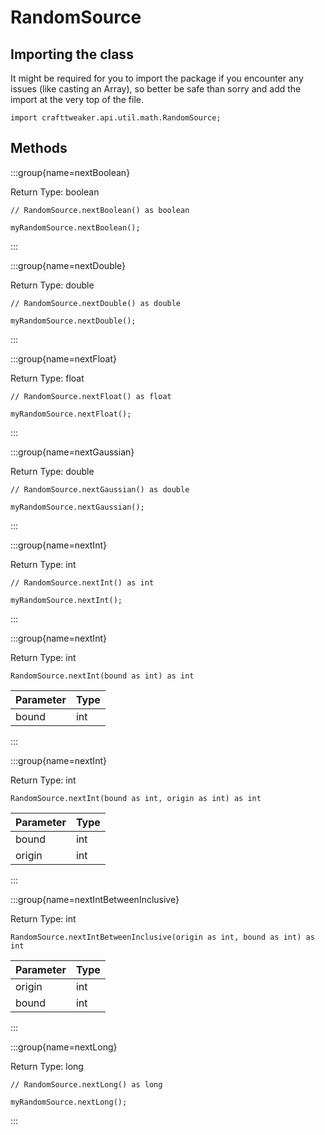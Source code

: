 # RandomSource

## Importing the class

It might be required for you to import the package if you encounter any issues (like casting an Array), so better be safe than sorry and add the import at the very top of the file.
```zenscript
import crafttweaker.api.util.math.RandomSource;
```


## Methods

:::group{name=nextBoolean}

Return Type: boolean

```zenscript
// RandomSource.nextBoolean() as boolean

myRandomSource.nextBoolean();
```

:::

:::group{name=nextDouble}

Return Type: double

```zenscript
// RandomSource.nextDouble() as double

myRandomSource.nextDouble();
```

:::

:::group{name=nextFloat}

Return Type: float

```zenscript
// RandomSource.nextFloat() as float

myRandomSource.nextFloat();
```

:::

:::group{name=nextGaussian}

Return Type: double

```zenscript
// RandomSource.nextGaussian() as double

myRandomSource.nextGaussian();
```

:::

:::group{name=nextInt}

Return Type: int

```zenscript
// RandomSource.nextInt() as int

myRandomSource.nextInt();
```

:::

:::group{name=nextInt}

Return Type: int

```zenscript
RandomSource.nextInt(bound as int) as int
```

| Parameter | Type |
|-----------|------|
| bound     | int  |


:::

:::group{name=nextInt}

Return Type: int

```zenscript
RandomSource.nextInt(bound as int, origin as int) as int
```

| Parameter | Type |
|-----------|------|
| bound     | int  |
| origin    | int  |


:::

:::group{name=nextIntBetweenInclusive}

Return Type: int

```zenscript
RandomSource.nextIntBetweenInclusive(origin as int, bound as int) as int
```

| Parameter | Type |
|-----------|------|
| origin    | int  |
| bound     | int  |


:::

:::group{name=nextLong}

Return Type: long

```zenscript
// RandomSource.nextLong() as long

myRandomSource.nextLong();
```

:::


